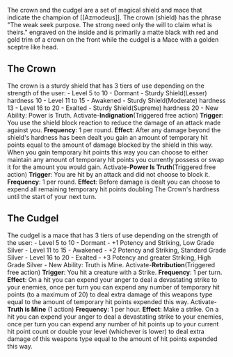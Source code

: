 The crown and the cudgel are a set of magical shield and mace that indicate the champion of [[Azmodeus]]. The crown (shield) has the phrase "The weak seek purpose. The strong need only the will to claim what is theirs." engraved on the inside and is primarily a matte black with red and gold trim of a crown on the front while the cudgel is a Mace with a golden sceptre like head.

## The Crown
The crown is a sturdy shield that has 3 tiers of use depending on the strength of the user:
	- Level 5 to 10 - Dormant - Sturdy Shield(Lesser) hardness 10
	- Level 11 to 15 - Awakened - Sturdy Shield(Moderate) hardness 13
	- Level 16 to 20 - Exalted - Sturdy Shield(Supreme) hardness 20
		- New Ability: Power is Truth.
Activate-**Indignation**(Triggered free action)
	**Trigger**: You use the shield block reaction to reduce the damage of an attack made against you.
	**Frequency**: 1 per round.
	**Effect**: After any damage beyond the shield's hardness has been dealt you gain an amount of temporary hit points equal to the amount of damage blocked by the shield in this way. When you gain temporary hit points this way you can choose to either maintain any amount of temporary hit points you currently possess or swap it for the amount you would gain.
Activate-**Power Is Truth**(Triggered free action)
	**Trigger**: You are hit by an attack and did not choose to block it.
	**Frequency**: 1 per round.
	**Effect**: Before damage is dealt you can choose to expend all remaining temporary hit points doubling The Crown's hardness until the start of your next turn.
## The Cudgel
The cudgel is a mace that has 3 tiers of use depending on the strength of the user:
	- Level 5 to 10 - Dormant - +1 Potency and Striking, Low Grade Silver
	- Level 11 to 15 - Awakened - +2 Potency and Striking, Standard Grade Silver
	- Level 16 to 20 - Exalted - +3 Potency and greater Striking, High Grade Silver
		- New Ability: Truth is Mine.
Activate-**Retribution**(Triggered free action)
	**Trigger**: You hit a creature with a Strike.
	**Frequency**: 1 per turn.
	**Effect**: On a hit you can expend your anger to deal a devastating strike to your enemies, once per turn you can expend any number of temporary hit points (to a maximum of 20) to deal extra damage of this weapons type equal to the amount of temporary hit points expended this way.
Activate-**Truth is Mine** (1 action)
	**Frequency**: 1 per hour.
	**Effect**: Make a strike. On a hit you can expend your anger to deal a devastating strike to your enemies, once per turn you can expend any number of hit points up to your current hit point count or double your level (whichever is lower) to deal extra damage of this weapons type equal to the amount of  hit points expended this way. 